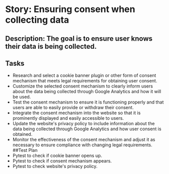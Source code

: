 # Story: Ensuring consent when collecting data
## Description: The goal is to ensure user knows their data is being collected.
## Tasks
* Research and select a cookie banner plugin or other form of consent mechanism that meets legal requirements for obtaining user consent.
* Customize the selected consent mechanism to clearly inform users about the data being collected through Google Analytics and how it will be used.
* Test the consent mechanism to ensure it is functioning properly and that users are able to easily provide or withdraw their consent.
* Integrate the consent mechanism into the website so that it is prominently displayed and easily accessible to users.
* Update the website's privacy policy to include information about the data being collected through Google Analytics and how user consent is obtained.
* Monitor the effectiveness of the consent mechanism and adjust it as necessary to ensure compliance with changing legal requirements.
##Test Plan
* Pytest to check if cookie banner opens up.
* Pytest to check if consent mechanism appears.
* Pytest to check website's privacy policy.